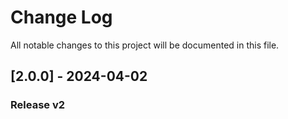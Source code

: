 # Change Log

All notable changes to this project will be documented in this file.

## [2.0.0] - 2024-04-02
### Release v2